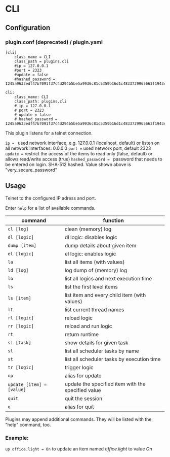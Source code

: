 # CLI

## Configuration

### plugin.conf (deprecated) / plugin.yaml

```
[cli]
    class_name = CLI
    class_path = plugins.cli
    #ip = 127.0.0.1
    #port = 2323
    #update = false
    #hashed_password = 1245a9633edf47b7091f37c4d294b5be5a9936c81c5359b16d1c4833729965663f1943ef240959c53803fedef7ac19bd59c66ad7e7092d7dbf155ce45884607d
```

```
cli:
    class_name: CLI
    class_path: plugins.cli
    # ip = 127.0.0.1
    # port = 2323
    # update = false
    # hashed_password = 1245a9633edf47b7091f37c4d294b5be5a9936c81c5359b16d1c4833729965663f1943ef240959c53803fedef7ac19bd59c66ad7e7092d7dbf155ce45884607d
```

This plugin listens for a telnet connection.

``ip = `` used network interface, e.g. 127.0.0.1 (localhost, default) or listen on all network interfaces: 0.0.0.0
``port =`` used network port, default 2323
``update =`` restrict the access of the items to read only (false, default) or allows read/write access (true)
``hashed_password = `` password that needs to be entered on login. SHA-512 hashed. Value shown above is "very_secure_password"

## Usage

Telnet to the configured IP adress and port. 

Enter ``help`` for a list of available commands.

command | function
--- | ---
``cl [log]`` | clean (memory) log
``dl [logic]`` | dl logic: disables logic
``dump [item]`` | dump details about given item
``el [logic]`` | el logic: enables logic
``la`` | list all items (with values)
``ld [log]`` | log dump of (memory) log
``lo`` | list all logics and next execution time
``ls`` | list the first level items
``ls [item]`` | list item and every child item (with values)
``lt`` | list current thread names
``rl [logic]`` | reload logic
``rr [logic]`` | reload and run logic
``rt`` | return runtime
``si [task]`` | show details for given task
``sl`` | list all scheduler tasks by name
``st`` | list all scheduler tasks by execution time
``tr [logic]`` | trigger logic
``up`` | alias for update
``update [item] = [value]`` | update the specified item with the specified value
``quit`` | quit the session
``q`` | alias for quit

Plugins may append additional commands. They will be listed with the "help" command, too.

### Example:
``up office.light = On`` to update an item named _office.light_ to value _On_
